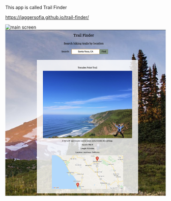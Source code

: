 This app is called Trail Finder

https://jaggersofia.github.io/trail-finder/

<img src='images/main-screen.png' alt='main screen'>
<img src='images/small-result-screen.png' alt='small result screen'>
<img src='images/large-result-screen.png' alt= 'large result screen>

Summary: <br>
This app allows the user to search for trails by geographical locations. The results have the name of the trail, an image of the trail, other important factors in deciding to hike a specific trail, i.e. distance and elevation. It also contains a map of the area that the trail is located. 

Technologies used: <br>
HTML
CSS
JavaScript
jQuery